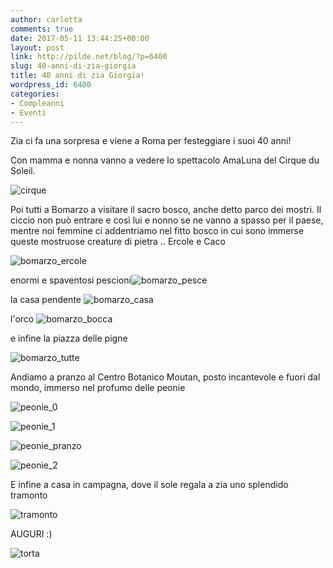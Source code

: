 ```yaml
---
author: carlotta
comments: true
date: 2017-05-11 13:44:25+00:00
layout: post
link: http://pilde.net/blog/?p=6400
slug: 40-anni-di-zia-giorgia
title: 40 anni di zia Giorgia!
wordpress_id: 6400
categories:
- Compleanni
- Eventi
---
```


Zia ci fa una sorpresa e viene a Roma per festeggiare i suoi 40 anni!

Con mamma e nonna vanno a vedere lo spettacolo AmaLuna del Cirque du Soleil.

![cirque]({{baseurl}}/uploads/2017/05/cirque.png)




Poi tutti a Bomarzo a visitare il sacro bosco, anche detto parco dei mostri. Il ciccio non può entrare e così lui e nonno se ne vanno a spasso per il paese, mentre noi femmine ci addentriamo nel fitto bosco in cui sono immerse queste mostruose creature di pietra .. Ercole e Caco

![bomarzo_ercole]({{baseurl}}/uploads/2017/05/bomarzo_ercole.png)




enormi e spaventosi pescioni![bomarzo_pesce]({{baseurl}}/uploads/2017/05/bomarzo_pesce.png)




la casa pendente ![bomarzo_casa]({{baseurl}}/uploads/2017/05/bomarzo_casa.png)


l'orco ![bomarzo_bocca]({{baseurl}}/uploads/2017/05/bomarzo_bocca.png)


e infine la piazza delle pigne

![bomarzo_tutte]({{baseurl}}/uploads/2017/05/bomarzo_tutte.png)




Andiamo a pranzo al Centro Botanico Moutan, posto incantevole e fuori dal mondo, immerso nel profumo delle peonie

![peonie_0]({{baseurl}}/uploads/2017/05/peonie_0.png)


 ![peonie_1]({{baseurl}}/uploads/2017/05/peonie_1.png)


 ![peonie_pranzo]({{baseurl}}/uploads/2017/05/peonie_pranzo.png)


![peonie_2]({{baseurl}}/uploads/2017/05/peonie_2.png)


E infine a casa in campagna, dove il sole regala a zia uno splendido tramonto

![tramonto]({{baseurl}}/uploads/2017/05/tramonto.png)




AUGURI :)


![torta]({{baseurl}}/uploads/2017/05/torta.png)



